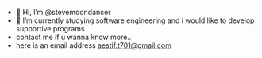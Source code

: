 - 👋 Hi, I’m @stevemoondancer
- 🌱 I’m currently studying software engineering and i would like to develop supportive programs
- contact me if u wanna know more..
- here is an email address aestif.t701@gmail.com
<!---
stevemoondancer/stevemoondancer is a ✨ special ✨ repository because its `README.md` (this file) appears on your GitHub profile.
You can click the Preview link to take a look at your changes.
--->
